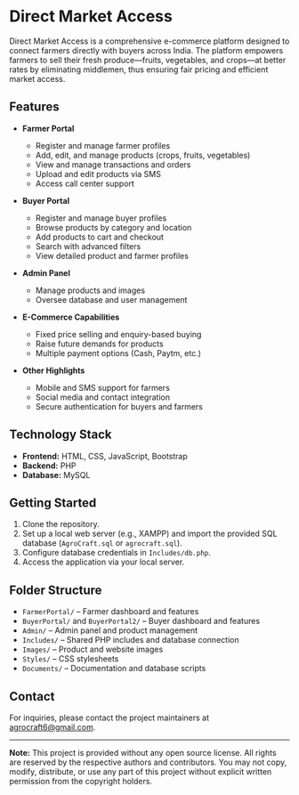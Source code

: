 # Direct Market Access

Direct Market Access is a comprehensive e-commerce platform designed to connect farmers directly with buyers across India. The platform empowers farmers to sell their fresh produce—fruits, vegetables, and crops—at better rates by eliminating middlemen, thus ensuring fair pricing and efficient market access.

## Features

- **Farmer Portal**
  - Register and manage farmer profiles
  - Add, edit, and manage products (crops, fruits, vegetables)
  - View and manage transactions and orders
  - Upload and edit products via SMS
  - Access call center support

- **Buyer Portal**
  - Register and manage buyer profiles
  - Browse products by category and location
  - Add products to cart and checkout
  - Search with advanced filters
  - View detailed product and farmer profiles

- **Admin Panel**
  - Manage products and images
  - Oversee database and user management

- **E-Commerce Capabilities**
  - Fixed price selling and enquiry-based buying
  - Raise future demands for products
  - Multiple payment options (Cash, Paytm, etc.)

- **Other Highlights**
  - Mobile and SMS support for farmers
  - Social media and contact integration
  - Secure authentication for buyers and farmers

## Technology Stack

- **Frontend:** HTML, CSS, JavaScript, Bootstrap
- **Backend:** PHP
- **Database:** MySQL

## Getting Started

1. Clone the repository.
2. Set up a local web server (e.g., XAMPP) and import the provided SQL database (`AgroCraft.sql` or `agrocraft.sql`).
3. Configure database credentials in `Includes/db.php`.
4. Access the application via your local server.

## Folder Structure

- `FarmerPortal/` – Farmer dashboard and features
- `BuyerPortal/` and `BuyerPortal2/` – Buyer dashboard and features
- `Admin/` – Admin panel and product management
- `Includes/` – Shared PHP includes and database connection
- `Images/` – Product and website images
- `Styles/` – CSS stylesheets
- `Documents/` – Documentation and database scripts

## Contact

For inquiries, please contact the project maintainers at [agrocraft6@gmail.com](mailto:agrocraft6@gmail.com).

---

**Note:** This project is provided without any open source license. All rights are reserved by the respective authors and contributors. You may not copy, modify, distribute, or use any part of this project without explicit written permission from the copyright holders.
